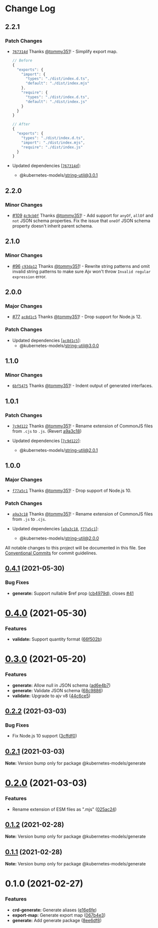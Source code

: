# Change Log

## 2.2.1

### Patch Changes

- [`767314d`](https://github.com/tommy351/kubernetes-models-ts/commit/767314d40b2d274f66cbbcfe68c5e3ed99138c94) Thanks [@tommy351](https://github.com/tommy351)! - Simplify export map.

  ```js
  // Before
  {
    "exports": {
      "import": {
        "types": "./dist/index.d.ts",
        "default": "./dist/index.mjs"
      },
      "require": {
        "types": "./dist/index.d.ts",
        "default": "./dist/index.js"
      }
    }
  }

  // After
  {
    "exports": {
      "types": "./dist/index.d.ts",
      "import": "./dist/index.mjs",
      "require": "./dist/index.js"
    }
  }
  ```

- Updated dependencies [[`767314d`](https://github.com/tommy351/kubernetes-models-ts/commit/767314d40b2d274f66cbbcfe68c5e3ed99138c94)]:
  - @kubernetes-models/string-util@3.0.1

## 2.2.0

### Minor Changes

- [#109](https://github.com/tommy351/kubernetes-models-ts/pull/109) [`4c9cb0f`](https://github.com/tommy351/kubernetes-models-ts/commit/4c9cb0fec5a96f972b3940a6bffab68ea8ea6dc5) Thanks [@tommy351](https://github.com/tommy351)! - Add support for `anyOf`, `allOf` and `not` JSON schema properties. Fix the issue that `oneOf` JSON schema property doesn't inherit parent schema.

## 2.1.0

### Minor Changes

- [#96](https://github.com/tommy351/kubernetes-models-ts/pull/96) [`c93da12`](https://github.com/tommy351/kubernetes-models-ts/commit/c93da12d15655cf8bbf9fbaf64d14f8ff94e118e) Thanks [@tommy351](https://github.com/tommy351)! - Rewrite string patterns and omit invalid string patterns to make sure Ajv won't throw `Invalid regular expression` error.

## 2.0.0

### Major Changes

- [#77](https://github.com/tommy351/kubernetes-models-ts/pull/77) [`ac8d1c5`](https://github.com/tommy351/kubernetes-models-ts/commit/ac8d1c5e5e6190556419aa97229d1d6468482b58) Thanks [@tommy351](https://github.com/tommy351)! - Drop support for Node.js 12.

### Patch Changes

- Updated dependencies [[`ac8d1c5`](https://github.com/tommy351/kubernetes-models-ts/commit/ac8d1c5e5e6190556419aa97229d1d6468482b58)]:
  - @kubernetes-models/string-util@3.0.0

## 1.1.0

### Minor Changes

- [`6bf5475`](https://github.com/tommy351/kubernetes-models-ts/commit/6bf5475a41905eccb7bacb0eb59d709f2535df81) Thanks [@tommy351](https://github.com/tommy351)! - Indent output of generated interfaces.

## 1.0.1

### Patch Changes

- [`7c9d122`](https://github.com/tommy351/kubernetes-models-ts/commit/7c9d122689a55b644eb87b1661eb63c412302440) Thanks [@tommy351](https://github.com/tommy351)! - Rename extension of CommonJS files from `.cjs` to `.js`. (Revert [a9a3c18](https://github.com/tommy351/kubernetes-models-ts/commit/a9a3c189111b1f4c6975f1c53cde69e724c6f35b))

- Updated dependencies [[`7c9d122`](https://github.com/tommy351/kubernetes-models-ts/commit/7c9d122689a55b644eb87b1661eb63c412302440)]:
  - @kubernetes-models/string-util@2.0.1

## 1.0.0

### Major Changes

- [`f77a5c1`](https://github.com/tommy351/kubernetes-models-ts/commit/f77a5c154b093aaaccdb74ce309076f9dedf3cc9) Thanks [@tommy351](https://github.com/tommy351)! - Drop support of Node.js 10.

### Patch Changes

- [`a9a3c18`](https://github.com/tommy351/kubernetes-models-ts/commit/a9a3c189111b1f4c6975f1c53cde69e724c6f35b) Thanks [@tommy351](https://github.com/tommy351)! - Rename extension of CommonJS files from `.js` to `.cjs`.

- Updated dependencies [[`a9a3c18`](https://github.com/tommy351/kubernetes-models-ts/commit/a9a3c189111b1f4c6975f1c53cde69e724c6f35b), [`f77a5c1`](https://github.com/tommy351/kubernetes-models-ts/commit/f77a5c154b093aaaccdb74ce309076f9dedf3cc9)]:
  - @kubernetes-models/string-util@2.0.0

All notable changes to this project will be documented in this file.
See [Conventional Commits](https://conventionalcommits.org) for commit guidelines.

## [0.4.1](https://github.com/tommy351/kubernetes-models-ts/compare/@kubernetes-models/generate@0.4.0...@kubernetes-models/generate@0.4.1) (2021-05-30)

### Bug Fixes

- **generate:** Support nullable \$ref prop ([cb4979d](https://github.com/tommy351/kubernetes-models-ts/commit/cb4979dd9984c4cf6a91ae80a08f4696eef02828)), closes [#41](https://github.com/tommy351/kubernetes-models-ts/issues/41)

# [0.4.0](https://github.com/tommy351/kubernetes-models-ts/compare/@kubernetes-models/generate@0.3.0...@kubernetes-models/generate@0.4.0) (2021-05-30)

### Features

- **validate:** Support quantity format ([66f502b](https://github.com/tommy351/kubernetes-models-ts/commit/66f502bbc902e81df3c22293937d45d82343d2aa))

# [0.3.0](https://github.com/tommy351/kubernetes-models-ts/compare/@kubernetes-models/generate@0.2.2...@kubernetes-models/generate@0.3.0) (2021-05-20)

### Features

- **generate:** Allow null in JSON schema ([ad6e4b7](https://github.com/tommy351/kubernetes-models-ts/commit/ad6e4b773c6967e1995146c35c5d3932050db794))
- **generate:** Validate JSON schema ([68c9886](https://github.com/tommy351/kubernetes-models-ts/commit/68c9886ec32d6a1f6e0d72eeb193c147cfdce083))
- **validate:** Upgrade to ajv v8 ([44c6ce5](https://github.com/tommy351/kubernetes-models-ts/commit/44c6ce5f50b4847b6228ec059cd8b802bb671281))

## [0.2.2](https://github.com/tommy351/kubernetes-models-ts/compare/@kubernetes-models/generate@0.2.1...@kubernetes-models/generate@0.2.2) (2021-03-03)

### Bug Fixes

- Fix Node.js 10 support ([3cffdf0](https://github.com/tommy351/kubernetes-models-ts/commit/3cffdf0d0a0efc24fcc959d20c8bca657385488f))

## [0.2.1](https://github.com/tommy351/kubernetes-models-ts/compare/@kubernetes-models/generate@0.2.0...@kubernetes-models/generate@0.2.1) (2021-03-03)

**Note:** Version bump only for package @kubernetes-models/generate

# [0.2.0](https://github.com/tommy351/kubernetes-models-ts/compare/@kubernetes-models/generate@0.1.2...@kubernetes-models/generate@0.2.0) (2021-03-03)

### Features

- Rename extension of ESM files as ".mjs" ([025ac24](https://github.com/tommy351/kubernetes-models-ts/commit/025ac24948a07f2d48cc3fe4d3b6329749bc5c3a))

## [0.1.2](https://github.com/tommy351/kubernetes-models-ts/compare/@kubernetes-models/generate@0.1.1...@kubernetes-models/generate@0.1.2) (2021-02-28)

**Note:** Version bump only for package @kubernetes-models/generate

## [0.1.1](https://github.com/tommy351/kubernetes-models-ts/compare/@kubernetes-models/generate@0.1.0...@kubernetes-models/generate@0.1.1) (2021-02-28)

**Note:** Version bump only for package @kubernetes-models/generate

# 0.1.0 (2021-02-27)

### Features

- **crd-generate:** Generate aliases ([e16e6fe](https://github.com/tommy351/kubernetes-models-ts/commit/e16e6fe8736e95cfc48dcfe4ab2f244ac33bb380))
- **export-map:** Generate export map ([067b4e3](https://github.com/tommy351/kubernetes-models-ts/commit/067b4e303c0f662e113fc2ee65e8edf36a86c958))
- **generate:** Add generate package ([8ee6df8](https://github.com/tommy351/kubernetes-models-ts/commit/8ee6df84544c4101f5f44cc7fb4d292f1d8d9b90))
